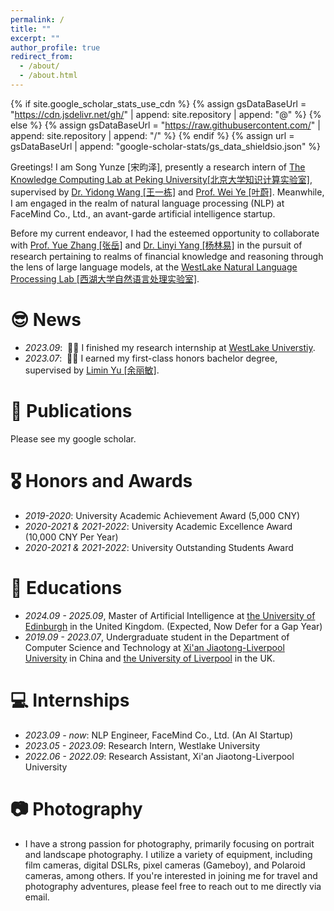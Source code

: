 ```yaml
---
permalink: /
title: ""
excerpt: ""
author_profile: true
redirect_from: 
  - /about/
  - /about.html
---
```


{% if site.google_scholar_stats_use_cdn %}
{% assign gsDataBaseUrl = "https://cdn.jsdelivr.net/gh/" | append: site.repository | append: "@" %}
{% else %}
{% assign gsDataBaseUrl = "https://raw.githubusercontent.com/" | append: site.repository | append: "/" %}
{% endif %}
{% assign url = gsDataBaseUrl | append: "google-scholar-stats/gs_data_shieldsio.json" %}

<span class='anchor' id='about-me'></span>

Greetings! I am Song Yunze [宋昀泽], presently a research intern of <a href='https://se.pku.edu.cn/kcl/'>The Knowledge Computing Lab at Peking University[北京大学知识计算实验室]</a>, supervised by <a href='https://qianlanwyd.github.io/'>Dr. Yidong Wang [王一栋]</a> and <a href='https://se.pku.edu.cn/kcg/weiye/'> Prof. Wei Ye [叶蔚]</a>. Meanwhile, I am engaged in the realm of natural language processing (NLP) at FaceMind Co., Ltd., an avant-garde artificial intelligence startup.

Before my current endeavor, I had the esteemed opportunity to collaborate with <a href='https://frcchang.github.io/'>Prof. Yue Zhang [张岳]</a> and <a href='https://www.linyi-yang.me/'>Dr. Linyi Yang [杨林易]</a> in the pursuit of research pertaining to realms of financial knowledge and reasoning through the lens of large language models, at the <a href='https://westlake-nlp.github.io/'>WestLake Natural Language Processing Lab [西湖大学自然语言处理实验室]</a>.

# 😎 News
- *2023.09*: &nbsp;🎉🎉 I finished my research internship at  <a href='https://www.westlake.edu.cn/'>WestLake Universtiy</a>.
- *2023.07*: &nbsp;🎉🎉 I earned my first-class honors bachelor degree, supervised by <a href='https://www.xjtlu.edu.cn/en/departments/academicdepartments/communications-and-networking/staff/limin-yu'>Limin Yu [余丽敏]</a>.

# 📝 Publications 
Please see my google scholar.

# 🎖 Honors and Awards
- *2019-2020*: University Academic Achievement Award (5,000 CNY) 
- *2020-2021 & 2021-2022*: University Academic Excellence Award (10,000 CNY Per Year) 
- *2020-2021 & 2021-2022*: University Outstanding Students Award 

# 📖 Educations
- *2024.09 - 2025.09*, Master of Artificial Intelligence at <a href='https://www.ed.ac.uk/'>the University of Edinburgh</a> in the United Kingdom. (Expected, Now Defer for a Gap Year)
- *2019.09 - 2023.07*, Undergraduate student in the Department of Computer Science and Technology at <a href='https://www.xjtlu.edu.cn/zh'>Xi'an Jiaotong-Liverpool University</a> in China and <a href='https://www.liverpool.ac.uk/'> the University of Liverpool</a> in the UK.

# 💻 Internships
- *2023.09 - now*: NLP Engineer, FaceMind Co., Ltd. (An AI Startup)
- *2023.05 - 2023.09*: Research Intern, Westlake University
- *2022.06 - 2022.09*: Research Assistant, Xi'an Jiaotong-Liverpool University

# 📷 Photography
- I have a strong passion for photography, primarily focusing on portrait and landscape photography. I utilize a variety of equipment, including film cameras, digital DSLRs, pixel cameras (Gameboy), and Polaroid cameras, among others. If you're interested in joining me for travel and photography adventures, please feel free to reach out to me directly via email.
